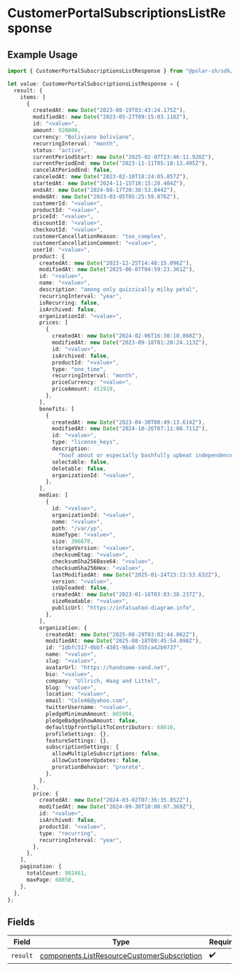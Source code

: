 # CustomerPortalSubscriptionsListResponse

## Example Usage

```typescript
import { CustomerPortalSubscriptionsListResponse } from "@polar-sh/sdk/models/operations/customerportalsubscriptionslist.js";

let value: CustomerPortalSubscriptionsListResponse = {
  result: {
    items: [
      {
        createdAt: new Date("2023-08-19T03:43:24.175Z"),
        modifiedAt: new Date("2023-05-27T09:15:03.118Z"),
        id: "<value>",
        amount: 920800,
        currency: "Boliviano boliviano",
        recurringInterval: "month",
        status: "active",
        currentPeriodStart: new Date("2025-02-07T23:46:11.920Z"),
        currentPeriodEnd: new Date("2023-11-11T05:18:13.495Z"),
        cancelAtPeriodEnd: false,
        canceledAt: new Date("2023-02-10T18:24:05.857Z"),
        startedAt: new Date("2024-11-15T18:15:28.404Z"),
        endsAt: new Date("2024-08-17T20:38:53.044Z"),
        endedAt: new Date("2023-03-05T05:25:59.876Z"),
        customerId: "<value>",
        productId: "<value>",
        priceId: "<value>",
        discountId: "<value>",
        checkoutId: "<value>",
        customerCancellationReason: "too_complex",
        customerCancellationComment: "<value>",
        userId: "<value>",
        product: {
          createdAt: new Date("2023-12-25T14:48:15.096Z"),
          modifiedAt: new Date("2025-06-07T04:59:23.361Z"),
          id: "<value>",
          name: "<value>",
          description: "among only quizzically milky petal",
          recurringInterval: "year",
          isRecurring: false,
          isArchived: false,
          organizationId: "<value>",
          prices: [
            {
              createdAt: new Date("2024-02-06T16:30:10.860Z"),
              modifiedAt: new Date("2023-09-18T01:20:24.113Z"),
              id: "<value>",
              isArchived: false,
              productId: "<value>",
              type: "one_time",
              recurringInterval: "month",
              priceCurrency: "<value>",
              priceAmount: 451919,
            },
          ],
          benefits: [
            {
              createdAt: new Date("2023-04-30T00:49:13.614Z"),
              modifiedAt: new Date("2024-10-26T07:11:08.711Z"),
              id: "<value>",
              type: "license_keys",
              description:
                "hoof about or especially bashfully upbeat independence ice-cream during",
              selectable: false,
              deletable: false,
              organizationId: "<value>",
            },
          ],
          medias: [
            {
              id: "<value>",
              organizationId: "<value>",
              name: "<value>",
              path: "/var/yp",
              mimeType: "<value>",
              size: 396678,
              storageVersion: "<value>",
              checksumEtag: "<value>",
              checksumSha256Base64: "<value>",
              checksumSha256Hex: "<value>",
              lastModifiedAt: new Date("2025-01-24T23:13:53.632Z"),
              version: "<value>",
              isUploaded: false,
              createdAt: new Date("2023-01-16T03:03:38.237Z"),
              sizeReadable: "<value>",
              publicUrl: "https://infatuated-diagram.info",
            },
          ],
          organization: {
            createdAt: new Date("2025-08-29T03:02:44.062Z"),
            modifiedAt: new Date("2025-08-18T00:45:54.098Z"),
            id: "1dbfc517-0bbf-4301-9ba8-555ca42b9737",
            name: "<value>",
            slug: "<value>",
            avatarUrl: "https://handsome-sand.net",
            bio: "<value>",
            company: "Ullrich, Haag and Littel",
            blog: "<value>",
            location: "<value>",
            email: "Cole46@yahoo.com",
            twitterUsername: "<value>",
            pledgeMinimumAmount: 865904,
            pledgeBadgeShowAmount: false,
            defaultUpfrontSplitToContributors: 68616,
            profileSettings: {},
            featureSettings: {},
            subscriptionSettings: {
              allowMultipleSubscriptions: false,
              allowCustomerUpdates: false,
              prorationBehavior: "prorate",
            },
          },
        },
        price: {
          createdAt: new Date("2024-03-02T07:36:35.852Z"),
          modifiedAt: new Date("2024-09-30T10:00:07.369Z"),
          id: "<value>",
          isArchived: false,
          productId: "<value>",
          type: "recurring",
          recurringInterval: "year",
        },
      },
    ],
    pagination: {
      totalCount: 982461,
      maxPage: 60850,
    },
  },
};
```

## Fields

| Field                                                                                                      | Type                                                                                                       | Required                                                                                                   | Description                                                                                                |
| ---------------------------------------------------------------------------------------------------------- | ---------------------------------------------------------------------------------------------------------- | ---------------------------------------------------------------------------------------------------------- | ---------------------------------------------------------------------------------------------------------- |
| `result`                                                                                                   | [components.ListResourceCustomerSubscription](../../models/components/listresourcecustomersubscription.md) | :heavy_check_mark:                                                                                         | N/A                                                                                                        |